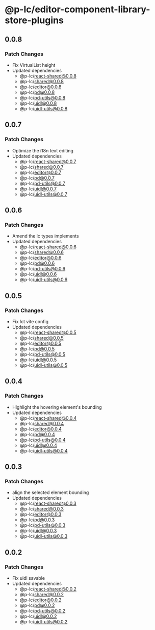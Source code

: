 # @p-lc/editor-component-library-store-plugins

## 0.0.8

### Patch Changes

- Fix VirtualList height
- Updated dependencies
  - @p-lc/react-shared@0.0.8
  - @p-lc/shared@0.0.8
  - @p-lc/editor@0.0.8
  - @p-lc/pd@0.0.8
  - @p-lc/pd-utils@0.0.8
  - @p-lc/uidl@0.0.8
  - @p-lc/uidl-utils@0.0.8

## 0.0.7

### Patch Changes

- Optimize the i18n text editing
- Updated dependencies
  - @p-lc/react-shared@0.0.7
  - @p-lc/shared@0.0.7
  - @p-lc/editor@0.0.7
  - @p-lc/pd@0.0.7
  - @p-lc/pd-utils@0.0.7
  - @p-lc/uidl@0.0.7
  - @p-lc/uidl-utils@0.0.7

## 0.0.6

### Patch Changes

- Amend the lc types implements
- Updated dependencies
  - @p-lc/react-shared@0.0.6
  - @p-lc/shared@0.0.6
  - @p-lc/editor@0.0.6
  - @p-lc/pd@0.0.6
  - @p-lc/pd-utils@0.0.6
  - @p-lc/uidl@0.0.6
  - @p-lc/uidl-utils@0.0.6

## 0.0.5

### Patch Changes

- Fix lct vite config
- Updated dependencies
  - @p-lc/react-shared@0.0.5
  - @p-lc/shared@0.0.5
  - @p-lc/editor@0.0.5
  - @p-lc/pd@0.0.5
  - @p-lc/pd-utils@0.0.5
  - @p-lc/uidl@0.0.5
  - @p-lc/uidl-utils@0.0.5

## 0.0.4

### Patch Changes

- Highlight the hovering element's bounding
- Updated dependencies
  - @p-lc/react-shared@0.0.4
  - @p-lc/shared@0.0.4
  - @p-lc/editor@0.0.4
  - @p-lc/pd@0.0.4
  - @p-lc/pd-utils@0.0.4
  - @p-lc/uidl@0.0.4
  - @p-lc/uidl-utils@0.0.4

## 0.0.3

### Patch Changes

- align the selected element bounding
- Updated dependencies
  - @p-lc/react-shared@0.0.3
  - @p-lc/shared@0.0.3
  - @p-lc/editor@0.0.3
  - @p-lc/pd@0.0.3
  - @p-lc/pd-utils@0.0.3
  - @p-lc/uidl@0.0.3
  - @p-lc/uidl-utils@0.0.3

## 0.0.2

### Patch Changes

- Fix uidl savable
- Updated dependencies
  - @p-lc/react-shared@0.0.2
  - @p-lc/shared@0.0.2
  - @p-lc/editor@0.0.2
  - @p-lc/pd@0.0.2
  - @p-lc/pd-utils@0.0.2
  - @p-lc/uidl@0.0.2
  - @p-lc/uidl-utils@0.0.2
